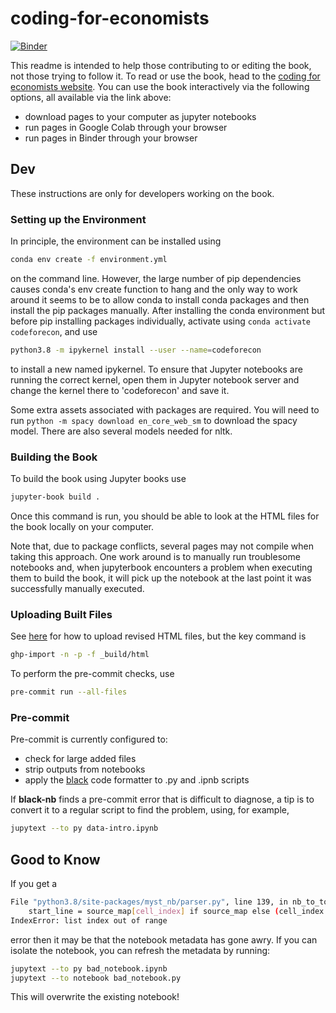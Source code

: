 # coding-for-economists

[![Binder](https://mybinder.org/badge_logo.svg)](https://mybinder.org/v2/gh/aeturrell/coding-for-economists/HEAD)

This readme is intended to help those contributing to or editing the book, not those trying to follow it. To read or use the book, head to the [coding for economists website](https://aeturrell.github.io/coding-for-economists/intro.html). You can use the book interactively via the following options, all available via the link above:

- download pages to your computer as jupyter notebooks
- run pages in Google Colab through your browser
- run pages in Binder through your browser

## Dev

These instructions are only for developers working on the book.

### Setting up the Environment

In principle, the environment can be installed using

```bash
conda env create -f environment.yml
```

on the command line. However, the large number of pip dependencies causes conda's env create function to hang and the only way to work around it seems to be to allow conda to install conda packages and then install the pip packages manually. After installing the conda environment but before pip installing packages individually, activate using `conda activate codeforecon`, and use

```bash
python3.8 -m ipykernel install --user --name=codeforecon
```

to install a new named ipykernel. To ensure that Jupyter notebooks are running the correct kernel, open them in Jupyter notebook server and change the kernel there to 'codeforecon' and save it.

Some extra assets associated with packages are required. You will need to run `python -m spacy download en_core_web_sm` to download the spacy model. There are also several models needed for nltk.

### Building the Book

To build the book using Jupyter books use

```bash
jupyter-book build .
```

Once this command is run, you should be able to look at the HTML files for the book locally on your computer.

Note that, due to package conflicts, several pages may not compile when taking this approach. One work around is to manually run troublesome notebooks and, when jupyterbook encounters a problem when executing them to build the book, it will pick up the notebook at the last point it was successfully manually executed.

### Uploading Built Files

See [here](https://jupyterbook.org/publish/gh-pages.html) for how to upload revised HTML files, but the key command is

```bash
ghp-import -n -p -f _build/html
```

To perform the pre-commit checks, use

```bash
pre-commit run --all-files
```

### Pre-commit

Pre-commit is currently configured to:

- check for large added files
- strip outputs from notebooks
- apply the [black](https://black.readthedocs.io/en/stable/) code formatter to .py and .ipnb scripts

If **black-nb** finds a pre-commit error that is difficult to diagnose, a tip is to convert it to a regular script to find the problem, using, for example,

```bash
jupytext --to py data-intro.ipynb
```

## Good to Know

If you get a

```bash
File "python3.8/site-packages/myst_nb/parser.py", line 139, in nb_to_tokens
    start_line = source_map[cell_index] if source_map else (cell_index + 1) * 10000
IndexError: list index out of range
```

error then it may be that the notebook metadata has gone awry. If you can isolate the notebook, you can refresh the metadata by running:

```bash
jupytext --to py bad_notebook.ipynb
jupytext --to notebook bad_notebook.py
```

This will overwrite the existing notebook!
